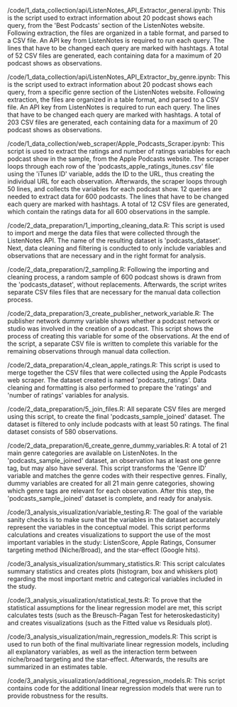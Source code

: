 /code/1_data_collection/api/ListenNotes_API_Extractor_general.ipynb:
This is the script used to extract information about 20 podcast shows each query, from the 'Best Podcasts' section of the ListenNotes website. Following extraction, the files are organized in a table format, and parsed to a CSV file. An API key from ListenNotes is required to run each query. The lines that have to be changed each query are marked with hashtags. A total of 52 CSV files are generated, each containing data for a maximum of 20 podcast shows as observations.

/code/1_data_collection/api/ListenNotes_API_Extractor_by_genre.ipynb:
This is the script used to extract information about 20 podcast shows each query, from a specific genre section of the ListenNotes website. Following extraction, the files are organized in a table format, and parsed to a CSV file. An API key from ListenNotes is required to run each query. The lines that have to be changed each query are marked with hashtags. A total of 203 CSV files are generated, each containing data for a maximum of 20 podcast shows as observations.

/code/1_data_collection/web_scraper/Apple_Podcasts_Scraper.ipynb:
This script is used to extract the ratings and number of ratings variables for each podcast show in the sample, from the Apple Podcasts website. The scraper loops through each row of the 'podcasts_apple_ratings_itunes.csv' file using the 'iTunes ID' variable, adds the ID to the URL, thus creating the individual URL for each observation. Afterwards, the scraper loops through 50 lines, and collects the variables for each podcast show. 12 queries are needed to extract data for 600 podcasts. The lines that have to be changed each query are marked with hashtags. A total of 12 CSV files are generated, which contain the ratings data for all 600 observations in the sample.

/code/2_data_preparation/1_importing_cleaning_data.R:
This script is used to import and merge the data files that were collected through the ListenNotes API. The name of the resulting dataset is 'podcasts_dataset'. Next, data cleaning and filtering is conducted to only include variables and observations that are necessary and in the right format for analysis.

/code/2_data_preparation/2_sampling.R:
Following the importing and cleaning process, a random sample of 600 podcast shows is drawn from the 'podcasts_dataset', without replacements. Afterwards, the script writes separate CSV files files that are necessary for the manual data collection process.

/code/2_data_preparation/3_create_publisher_network_variable.R:
The publisher network dummy variable shows whether a podcast network or studio was involved in the creation of a podcast. This script shows the process of creating this variable for some of the observations. At the end of the script, a separate CSV file is written to complete this variable for the remaining observations through manual data collection.

/code/2_data_preparation/4_clean_apple_ratings.R:
This script is used to merge together the CSV files that were collected using the Apple Podcasts web scraper. The dataset created is named 'podcasts_ratings'. Data cleaning and formatting is also performed to prepare the 'ratings' and 'number of ratings' variables for analysis.

/code/2_data_preparation/5_join_files.R:
All separate CSV files are merged using this script, to create the final 'podcasts_sample_joined' dataset. The dataset is filtered to only include podcasts with at least 50 ratings. The final dataset consists of 580 observations.

/code/2_data_preparation/6_create_genre_dummy_variables.R:
A total of 21 main genre categories are available on ListenNotes. In the 'podcasts_sample_joined' dataset, an observation has at least one genre tag, but may also have several. This script transforms the 'Genre ID' variable and matches the genre codes with their respective genres. Finally, dummy variables are created for all 21 main genre categories, showing which genre tags are relevant for each observation. After this step, the 'podcasts_sample_joined' dataset is complete, and ready for analysis.

/code/3_analysis_visualization/variable_testing.R: 
The goal of the variable sanity checks is to make sure that the variables in the dataset accurately represent the variables in the conceptual model. This script performs calculations and creates visualizations to support the use of the most important variables in the study: ListenScore, Apple Ratings, Consumer targeting method (Niche/Broad), and the star-effect (Google hits).

/code/3_analysis_visualization/summary_statistics.R:
This script calculates summary statistics and creates plots (histogram, box and whiskers plot) regarding the most important metric and categorical variables included in the study.

/code/3_analysis_visualization/statistical_tests.R:
To prove that the statistical assumptions for the linear regression model are met, this script calculates tests (such as the Breusch-Pagan Test for heteroskedasticity) and creates visualizations (such as the Fitted value vs Residuals plot).

/code/3_analysis_visualization/main_regression_models.R:
This script is used to run both of the final multivariate linear regression models, including all explanatory variables, as well as the interaction term between niche/broad targeting and the star-effect. Afterwards, the results are summarized in an estimates table.

/code/3_analysis_visualization/additional_regression_models.R:
This script contains code for the additional linear regression models that were run to provide robustness for the results.

